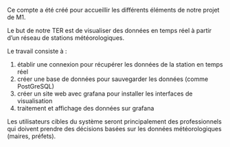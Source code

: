 Ce compte a été créé pour accueillir les différents éléments de notre projet de M1.

Le but de notre TER est de visualiser des données en temps réel à partir d’un réseau de stations météorologiques.

Le travail consiste à :
1) établir une connexion pour récupérer les données de la station en temps réel
2) créer une base de données pour sauvegarder les données (comme PostGreSQL)
3) créer un site web avec grafana pour installer les interfaces de visualisation
4) traitement et affichage des données sur grafana

Les utilisateurs cibles du système seront principalement des professionnels qui doivent prendre des décisions basées sur les données météorologiques (maires, préfets).

